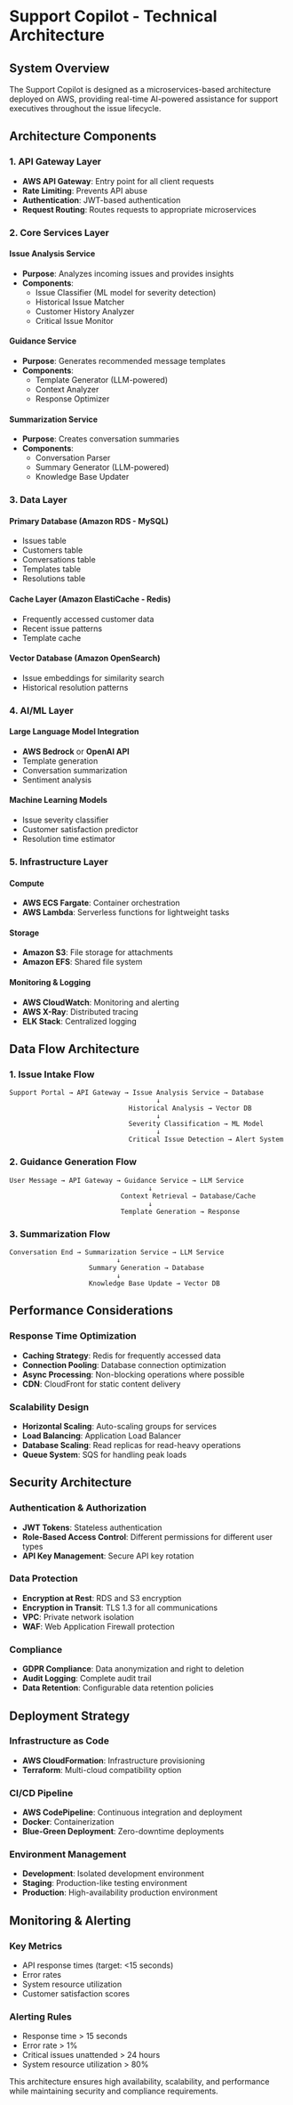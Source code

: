 # Support Copilot - Technical Architecture

## System Overview

The Support Copilot is designed as a microservices-based architecture deployed on AWS, providing real-time AI-powered assistance for support executives throughout the issue lifecycle.

## Architecture Components

### 1. API Gateway Layer
- **AWS API Gateway**: Entry point for all client requests
- **Rate Limiting**: Prevents API abuse
- **Authentication**: JWT-based authentication
- **Request Routing**: Routes requests to appropriate microservices

### 2. Core Services Layer

#### Issue Analysis Service
- **Purpose**: Analyzes incoming issues and provides insights
- **Components**:
  - Issue Classifier (ML model for severity detection)
  - Historical Issue Matcher
  - Customer History Analyzer
  - Critical Issue Monitor

#### Guidance Service
- **Purpose**: Generates recommended message templates
- **Components**:
  - Template Generator (LLM-powered)
  - Context Analyzer
  - Response Optimizer

#### Summarization Service
- **Purpose**: Creates conversation summaries
- **Components**:
  - Conversation Parser
  - Summary Generator (LLM-powered)
  - Knowledge Base Updater

### 3. Data Layer

#### Primary Database (Amazon RDS - MySQL)
- Issues table
- Customers table
- Conversations table
- Templates table
- Resolutions table

#### Cache Layer (Amazon ElastiCache - Redis)
- Frequently accessed customer data
- Recent issue patterns
- Template cache

#### Vector Database (Amazon OpenSearch)
- Issue embeddings for similarity search
- Historical resolution patterns

### 4. AI/ML Layer

#### Large Language Model Integration
- **AWS Bedrock** or **OpenAI API**
- Template generation
- Conversation summarization
- Sentiment analysis

#### Machine Learning Models
- Issue severity classifier
- Customer satisfaction predictor
- Resolution time estimator

### 5. Infrastructure Layer

#### Compute
- **AWS ECS Fargate**: Container orchestration
- **AWS Lambda**: Serverless functions for lightweight tasks

#### Storage
- **Amazon S3**: File storage for attachments
- **Amazon EFS**: Shared file system

#### Monitoring & Logging
- **AWS CloudWatch**: Monitoring and alerting
- **AWS X-Ray**: Distributed tracing
- **ELK Stack**: Centralized logging

## Data Flow Architecture

### 1. Issue Intake Flow
```
Support Portal → API Gateway → Issue Analysis Service → Database
                                     ↓
                              Historical Analysis → Vector DB
                                     ↓
                              Severity Classification → ML Model
                                     ↓
                              Critical Issue Detection → Alert System
```

### 2. Guidance Generation Flow
```
User Message → API Gateway → Guidance Service → LLM Service
                                   ↓
                            Context Retrieval → Database/Cache
                                   ↓
                            Template Generation → Response
```

### 3. Summarization Flow
```
Conversation End → Summarization Service → LLM Service
                           ↓
                    Summary Generation → Database
                           ↓
                    Knowledge Base Update → Vector DB
```

## Performance Considerations

### Response Time Optimization
- **Caching Strategy**: Redis for frequently accessed data
- **Connection Pooling**: Database connection optimization
- **Async Processing**: Non-blocking operations where possible
- **CDN**: CloudFront for static content delivery

### Scalability Design
- **Horizontal Scaling**: Auto-scaling groups for services
- **Load Balancing**: Application Load Balancer
- **Database Scaling**: Read replicas for read-heavy operations
- **Queue System**: SQS for handling peak loads

## Security Architecture

### Authentication & Authorization
- **JWT Tokens**: Stateless authentication
- **Role-Based Access Control**: Different permissions for different user types
- **API Key Management**: Secure API key rotation

### Data Protection
- **Encryption at Rest**: RDS and S3 encryption
- **Encryption in Transit**: TLS 1.3 for all communications
- **VPC**: Private network isolation
- **WAF**: Web Application Firewall protection

### Compliance
- **GDPR Compliance**: Data anonymization and right to deletion
- **Audit Logging**: Complete audit trail
- **Data Retention**: Configurable data retention policies

## Deployment Strategy

### Infrastructure as Code
- **AWS CloudFormation**: Infrastructure provisioning
- **Terraform**: Multi-cloud compatibility option

### CI/CD Pipeline
- **AWS CodePipeline**: Continuous integration and deployment
- **Docker**: Containerization
- **Blue-Green Deployment**: Zero-downtime deployments

### Environment Management
- **Development**: Isolated development environment
- **Staging**: Production-like testing environment
- **Production**: High-availability production environment

## Monitoring & Alerting

### Key Metrics
- API response times (target: <15 seconds)
- Error rates
- System resource utilization
- Customer satisfaction scores

### Alerting Rules
- Response time > 15 seconds
- Error rate > 1%
- Critical issues unattended > 24 hours
- System resource utilization > 80%

This architecture ensures high availability, scalability, and performance while maintaining security and compliance requirements.